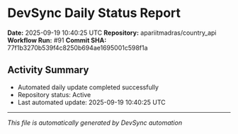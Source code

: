 # DevSync Daily Status Report

**Date:** 2025-09-19 10:40:25 UTC
**Repository:** apariitmadras/country_api
**Workflow Run:** #91
**Commit SHA:** 77f1b3270b539f4c8250b694ae1695001c598f1a

## Activity Summary
- Automated daily update completed successfully
- Repository status: Active
- Last automated update: 2025-09-19 10:40:25 UTC

---
*This file is automatically generated by DevSync automation*
